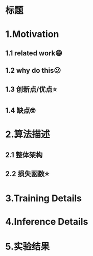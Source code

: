 # 标题

# 1.Motivation

## 1.1 related work:smile:



## 1.2 why do this:confused:



## 1.3 创新点/优点:star:



## 1.4 缺点:nerd_face:



# 2.算法描述

## 2.1 整体架构





## 2.2 损失函数:star:





# 3.Training Details



# 4.Inference Details



# 5.实验结果

